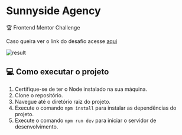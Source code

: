 # Sunnyside Agency
🏆 Frontend Mentor Challenge

Caso queira ver o link do desafio acesse [aqui](https://www.frontendmentor.io/challenges/sunnyside-agency-landing-page-7yVs3B6ef) 

![result](https://github.com/ClodoaldoDantas/sunnyside-agency/assets/32376905/975ec9ef-bd6d-485b-91ce-d925c595be70)

## 💻 Como executar o projeto

1. Certifique-se de ter o Node instalado na sua máquina.
2. Clone o repositório.
3. Navegue até o diretório raiz do projeto.
4. Execute o comando `npm install` para instalar as dependências do projeto.
5. Execute o comando `npm run dev` para iniciar o servidor de desenvolvimento.
